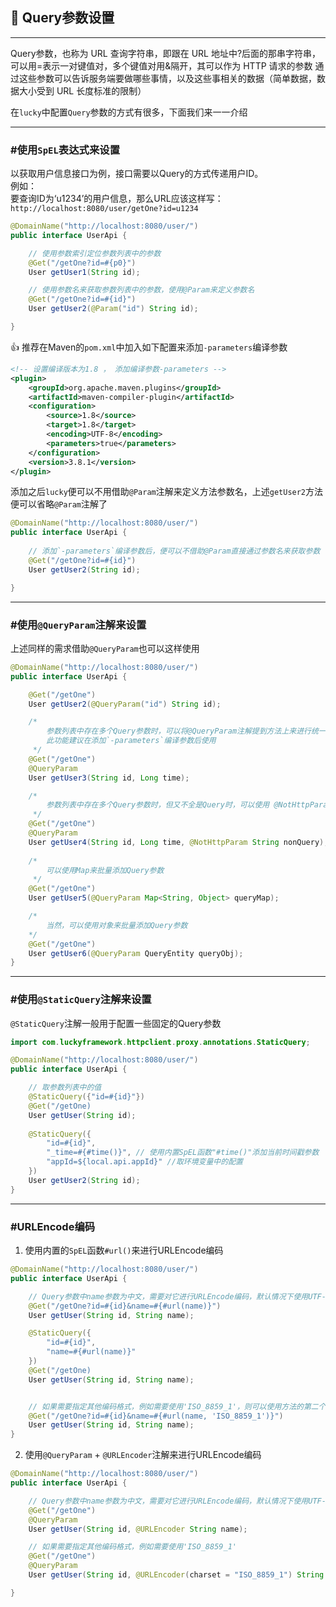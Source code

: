 ## 😬 Query参数设置

---
Query参数，也称为 URL 查询字符串，即跟在 URL 地址中?后面的那串字符串，可以用=表示一对键值对，多个键值对用&隔开，其可以作为 HTTP 请求的参数
通过这些参数可以告诉服务端要做哪些事情，以及这些事相关的数据（简单数据，数据大小受到 URL 长度标准的限制）  

在`lucky`中配置`Query`参数的方式有很多，下面我们来一一介绍

---
### #使用`SpEL`表达式来设置
以获取用户信息接口为例，接口需要以Query的方式传递用户ID。  
例如：  
要查询ID为‘u1234’的用户信息，那么URL应该这样写：  
`http://localhost:8080/user/getOne?id=u1234`

```java
@DomainName("http://localhost:8080/user/")
public interface UserApi {

    // 使用参数索引定位参数列表中的参数
    @Get("/getOne?id=#{p0}")
    User getUser1(String id);

    // 使用参数名来获取参数列表中的参数，使用@Param来定义参数名
    @Get("/getOne?id=#{id}")
    User getUser2(@Param("id") String id);

}
```

👍 推荐在Maven的`pom.xml`中加入如下配置来添加`-parameters`编译参数
```xml
<!-- 设置编译版本为1.8 ， 添加编译参数-parameters -->
<plugin>
    <groupId>org.apache.maven.plugins</groupId>
    <artifactId>maven-compiler-plugin</artifactId>
    <configuration>
        <source>1.8</source>
        <target>1.8</target>
        <encoding>UTF-8</encoding>
        <parameters>true</parameters>
    </configuration>
    <version>3.8.1</version>
</plugin>
```

添加之后`lucky`便可以不用借助`@Param`注解来定义方法参数名，上述`getUser2`方法便可以省略`@Param`注解了
```java
@DomainName("http://localhost:8080/user/")
public interface UserApi {
    
    // 添加`-parameters`编译参数后，便可以不借助@Param直接通过参数名来获取参数
    @Get("/getOne?id=#{id}")
    User getUser2(String id);

}
```

---

### #使用`@QueryParam`注解来设置
上述同样的需求借助`@QueryParam`也可以这样使用

```java
@DomainName("http://localhost:8080/user/")
public interface UserApi {

    @Get("/getOne")
    User getUser2(@QueryParam("id") String id);

    /*
        参数列表中存在多个Query参数时，可以将@QueryParam注解提到方法上来进行统一配置
        此功能建议在添加`-parameters`编译参数后使用
     */
    @Get("/getOne")
    @QueryParam
    User getUser3(String id, Long time);

    /*
        参数列表中存在多个Query参数时，但又不全是Query时，可以使用 @NotHttpParam注解来进行排除   
     */
    @Get("/getOne")
    @QueryParam
    User getUser4(String id, Long time, @NotHttpParam String nonQuery);
    
    /*
        可以使用Map来批量添加Query参数    
     */
    @Get("/getOne")
    User getUser5(@QueryParam Map<String, Object> queryMap);

    /*
        当然，可以使用对象来批量添加Query参数    
    */
    @Get("/getOne")
    User getUser6(@QueryParam QueryEntity queryObj);
}
```

---
### #使用`@StaticQuery`注解来设置
`@StaticQuery`注解一般用于配置一些固定的Query参数

```java
import com.luckyframework.httpclient.proxy.annotations.StaticQuery;

@DomainName("http://localhost:8080/user/")
public interface UserApi {

    // 取参数列表中的值
    @StaticQuery({"id=#{id}"})
    @Get("/getOne)
    User getUser(String id);
    
    @StaticQuery({
        "id=#{id}",
        "_time=#{#time()}", // 使用内置SpEL函数"#time()"添加当前时间戳参数   
        "appId=${local.api.appId}" //取环境变量中的配置    
    })
    User getUser2(String id);
}

```

---
### #URLEncode编码

1. 使用内置的`SpEL`函数`#url()`来进行URLEncode编码

```java
@DomainName("http://localhost:8080/user/")
public interface UserApi {

    // Query参数中name参数为中文，需要对它进行URLEncode编码，默认情况下使用UTF-8进行编码
    @Get("/getOne?id=#{id}&name=#{#url(name)}")
    User getUser(String id, String name);

    @StaticQuery({
        "id=#{id}",
        "name=#{#url(name)}"    
    })
    @Get("/getOne)
    User getUser(String id, String name);


    // 如果需要指定其他编码格式，例如需要使用'ISO_8859_1'，则可以使用方法的第二个参数来进行设置
    @Get("/getOne?id=#{id}&name=#{#url(name, 'ISO_8859_1')}")
    User getUser(String id, String name);
}
```

2. 使用`@QueryParam` + `@URLEncoder`注解来进行URLEncode编码

```java
@DomainName("http://localhost:8080/user/")
public interface UserApi {

    // Query参数中name参数为中文，需要对它进行URLEncode编码，默认情况下使用UTF-8进行编码
    @Get("/getOne")
    @QueryParam
    User getUser(String id, @URLEncoder String name);

    // 如果需要指定其他编码格式，例如需要使用'ISO_8859_1'
    @Get("/getOne")
    @QueryParam
    User getUser(String id, @URLEncoder(charset = "ISO_8859_1") String name);

}
```
